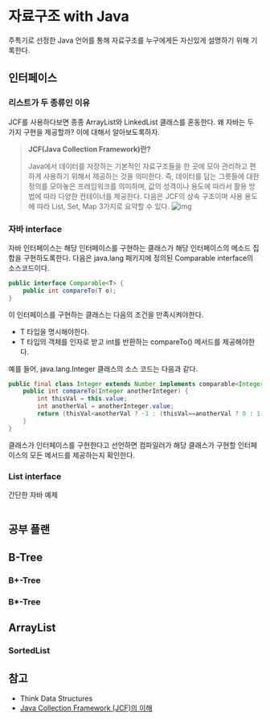 # 자료구조 with Java

주특기로 선정한 Java 언어를 통해 자료구조를 누구에게든 자신있게 설명하기 위해 기록한다.



## 인터페이스

### 리스트가 두 종류인 이유

JCF를 사용하다보면 종종 ArrayList와 LinkedList 클래스를 혼동한다. 왜 자바는 두 가지 구현을 제공할까? 이에 대해서 알아보도록하자.

> **JCF(Java Collection Framework)란?**
>
> Java에서 데이터를 저장하는 기본적인 자료구조들을 한 곳에 모아 관리하고 편하게 사용하기 위해서 제공하는 것을 의미한다. 즉, 데이터를 담는 그릇들에 대한 정의를 모아놓은 프레임워크를 의미하며, 값의 성격이나 용도에 따라서 활용 방법에 따라 다양한 컨테이너를 제공한다. 다음은 JCF의 상속 구조이며 사용 용도에 따라 List, Set, Map 3가지로 요약할 수 있다. ![img](https://blog.kakaocdn.net/dn/bWPFKb/btqE9dS7CZB/fskG63meM2HyKRu55VCV8k/img.jpg)



### 자바 interface

자바 인터페이스는 해당 인터페이스를 구현하는 클래스가 해당 인터페이스의 메소드 집합을 구현하도록한다. 다음은 java.lang 패키지에 정의된 Comparable interface의 소스코드이다.

```java
public interface Comparable<T> {
	public int compareTo(T o);
}
```

이 인터페이스를 구현하는 클래스는 다음의 조건을 만족시켜야한다.

- T 타입을 명시해야한다.
- T 타입의 객체를 인자로 받고 int를 반환하는 compareTo() 메서드를 제공해야한다.



예를 들어, java.lang.Integer 클래스의 소스 코드는 다음과 같다.

```java
public final class Integer extends Number implements comparable<Integer> {
	public int compareTo(Integer anotherInteger) {
		int thisVal = this.value;
		int anotherVal = anotherInteger.value;
		return (thisVal<anotherVal ? -1 : (thisVal==anotherVal ? 0 : 1));
	}
}
```

클래스가 인터페이스를 구현한다고 선언하면 컴파일러가 해당 클래스가 구현할 인터페이스의 모든 메서드를 제공하는지 확인한다.



### List interface

간단한 자바 예제

```

```







## 공부 플랜



## B-Tree

### B+-Tree

### B*-Tree



## ArrayList

### SortedList



## 참고

- Think Data Structures
- [Java Collection Framework (JCF)의 이해](https://dodo-factory.tistory.com/6)

